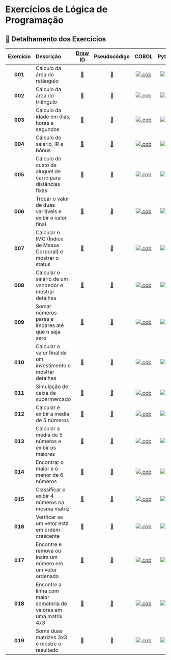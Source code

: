 # Exercícios de Lógica de Programação

## 📂 **Detalhamento dos Exercícios**

| Exercício | Descrição | [Draw IO](https://app.diagrams.net/) | Pseudocódigo | COBOL | Python | Javascript |
|:-----------:|:-----------|:------------:|:---------------:|:--------------:|:--------------:|:--------------:|
| **001** | Cálculo da área do retângulo | [📐](https://github.com/fmarqueseti/Educ360CodeLab/blob/main/dia/exerc001.drawio) | [📝](https://github.com/fmarqueseti/Educ360CodeLab/blob/main/por/EXERC001.txt) | [![.cob](http://www.fmarques.eti.br/ico/file-type-cobol.svg ".cob")](https://github.com/fmarqueseti/Educ360CodeLab/blob/main/cob/EXERC001.cbl) | [![.py](http://www.fmarques.eti.br/ico/file-type-python.png ".py")](https://github.com/fmarqueseti/Educ360CodeLab/blob/main/py/exerc001.py) | [![.js](http://www.fmarques.eti.br/ico/file-type-js.jpg ".js")](https://github.com/fmarqueseti/Educ360CodeLab/blob/main/js/exerc001.js) |
| **002** | Cálculo da área do triângulo | [📐](https://github.com/fmarqueseti/Educ360CodeLab/blob/main/dia/exerc002.drawio) | [📝](https://github.com/fmarqueseti/Educ360CodeLab/blob/main/por/EXERC002.txt) | [![.cob](http://www.fmarques.eti.br/ico/file-type-cobol.svg ".cob")](https://github.com/fmarqueseti/Educ360CodeLab/blob/main/cob/EXERC002.cbl) | [![.py](http://www.fmarques.eti.br/ico/file-type-python.png ".py")](https://github.com/fmarqueseti/Educ360CodeLab/blob/main/py/exerc002.py) | [![.js](http://www.fmarques.eti.br/ico/file-type-js.jpg ".js")](https://github.com/fmarqueseti/Educ360CodeLab/blob/main/js/exerc002.js) |
| **003** | Cálculo da idade em dias, horas e segundos | [📐](https://github.com/fmarqueseti/Educ360CodeLab/blob/main/dia/exerc003.drawio) | [📝](https://github.com/fmarqueseti/Educ360CodeLab/blob/main/por/EXERC003.txt) | [![.cob](http://www.fmarques.eti.br/ico/file-type-cobol.svg ".cob")](https://github.com/fmarqueseti/Educ360CodeLab/blob/main/cob/EXERC003.cbl) | [![.py](http://www.fmarques.eti.br/ico/file-type-python.png ".py")](https://github.com/fmarqueseti/Educ360CodeLab/blob/main/py/exerc003.py) | [![.js](http://www.fmarques.eti.br/ico/file-type-js.jpg ".js")](https://github.com/fmarqueseti/Educ360CodeLab/blob/main/js/exerc003.js) |
| **004** | Cálculo do salário, IR e bônus | [📐](https://github.com/fmarqueseti/Educ360CodeLab/blob/main/dia/exerc004.drawio) | [📝](https://github.com/fmarqueseti/Educ360CodeLab/blob/main/por/EXERC004.txt) | [![.cob](http://www.fmarques.eti.br/ico/file-type-cobol.svg ".cob")](https://github.com/fmarqueseti/Educ360CodeLab/blob/main/cob/EXERC004.cbl) | [![.py](http://www.fmarques.eti.br/ico/file-type-python.png ".py")](https://github.com/fmarqueseti/Educ360CodeLab/blob/main/py/exerc005.py) | [![.js](http://www.fmarques.eti.br/ico/file-type-js.jpg ".js")](https://github.com/fmarqueseti/Educ360CodeLab/blob/main/js/exerc004.js) |
| **005** | Cálculo do custo de aluguel de carro para distâncias fixas | [📐](https://github.com/fmarqueseti/Educ360CodeLab/blob/main/dia/exerc005.drawio) | [📝](https://github.com/fmarqueseti/Educ360CodeLab/blob/main/por/EXERC005.txt) | [![.cob](http://www.fmarques.eti.br/ico/file-type-cobol.svg ".cob")](https://github.com/fmarqueseti/Educ360CodeLab/blob/main/cob/EXERC005.cbl) | [![.py](http://www.fmarques.eti.br/ico/file-type-python.png ".py")](https://github.com/fmarqueseti/Educ360CodeLab/blob/main/py/exerc005.py) | [![.js](http://www.fmarques.eti.br/ico/file-type-js.jpg ".js")](https://github.com/fmarqueseti/Educ360CodeLab/blob/main/js/exerc005.js) |
| **006** | Trocar o valor de duas variáveis e exibir o valor final | [📐](https://github.com/fmarqueseti/Educ360CodeLab/blob/main/por/exerc006.drawio) | [📝](https://github.com/fmarqueseti/Educ360CodeLab/blob/main/por/EXERC006.txt) | [![.cob](http://www.fmarques.eti.br/ico/file-type-cobol.svg ".cob")](https://github.com/fmarqueseti/Educ360CodeLab/blob/main/cob/EXERC006.cbl) | [![.py](http://www.fmarques.eti.br/ico/file-type-python.png ".py")](https://github.com/fmarqueseti/Educ360CodeLab/blob/main/py/exerc006.py) | [![.js](http://www.fmarques.eti.br/ico/file-type-js.jpg ".js")](https://github.com/fmarqueseti/Educ360CodeLab/blob/main/js/exerc006.js) |
| **007** | Calcular o IMC (Índice de Massa Corporal) e mostrar o status | [📐](https://github.com/fmarqueseti/Educ360CodeLab/blob/main/por/exerc007.drawio) | [📝](https://github.com/fmarqueseti/Educ360CodeLab/blob/main/por/EXERC007.txt) | [![.cob](http://www.fmarques.eti.br/ico/file-type-cobol.svg ".cob")](https://github.com/fmarqueseti/Educ360CodeLab/blob/main/cob/EXERC007.cbl) | [![.py](http://www.fmarques.eti.br/ico/file-type-python.png ".py")](https://github.com/fmarqueseti/Educ360CodeLab/blob/main/py/exerc007.py) | [![.js](http://www.fmarques.eti.br/ico/file-type-js.jpg ".js")](https://github.com/fmarqueseti/Educ360CodeLab/blob/main/js/exerc007.js) |
| **008** | Calcular o salário de um vendedor e mostrar detalhes | [📐](https://github.com/fmarqueseti/Educ360CodeLab/blob/main/por/exerc008.drawio) | [📝](https://github.com/fmarqueseti/Educ360CodeLab/blob/main/por/EXERC008.txt) | [![.cob](http://www.fmarques.eti.br/ico/file-type-cobol.svg ".cob")](https://github.com/fmarqueseti/Educ360CodeLab/blob/main/cob/EXERC008.cbl) | [![.py](http://www.fmarques.eti.br/ico/file-type-python.png ".py")](https://github.com/fmarqueseti/Educ360CodeLab/blob/main/py/exerc008.py) | [![.js](http://www.fmarques.eti.br/ico/file-type-js.jpg ".js")](https://github.com/fmarqueseti/Educ360CodeLab/blob/main/js/exerc008.js) |
| **009** | Somar números pares e ímpares até que n seja zero | [📐](https://github.com/fmarqueseti/Educ360CodeLab/blob/main/por/exerc009.drawio) | [📝](https://github.com/fmarqueseti/Educ360CodeLab/blob/main/por/EXERC009.txt) | [![.cob](http://www.fmarques.eti.br/ico/file-type-cobol.svg ".cob")](https://github.com/fmarqueseti/Educ360CodeLab/blob/main/cob/EXERC009.cbl) | [![.py](http://www.fmarques.eti.br/ico/file-type-python.png ".py")](https://github.com/fmarqueseti/Educ360CodeLab/blob/main/py/exerc009.py) | [![.js](http://www.fmarques.eti.br/ico/file-type-js.jpg ".js")](https://github.com/fmarqueseti/Educ360CodeLab/blob/main/js/exerc009.js) |
| **010** | Calcular o valor final de um investimento e mostrar detalhes | [📐](https://github.com/fmarqueseti/Educ360CodeLab/blob/main/por/exerc010.drawio) | [📝](https://github.com/fmarqueseti/Educ360CodeLab/blob/main/por/EXERC010.txt) | [![.cob](http://www.fmarques.eti.br/ico/file-type-cobol.svg ".cob")](https://github.com/fmarqueseti/Educ360CodeLab/blob/main/cob/EXERC010.cbl) | [![.py](http://www.fmarques.eti.br/ico/file-type-python.png ".py")](https://github.com/fmarqueseti/Educ360CodeLab/blob/main/py/exerc010.py) | [![.js](http://www.fmarques.eti.br/ico/file-type-js.jpg ".js")](https://github.com/fmarqueseti/Educ360CodeLab/blob/main/js/exerc010.js) |
| **011** | Simulação de caixa de supermercado | [📐](https://github.com/fmarqueseti/Educ360CodeLab/blob/main/por/exerc011.drawio) | [📝](https://github.com/fmarqueseti/Educ360CodeLab/blob/main/por/EXERC011.txt) | [![.cob](http://www.fmarques.eti.br/ico/file-type-cobol.svg ".cob")](https://github.com/fmarqueseti/Educ360CodeLab/blob/main/cob/EXERC011.cbl) | [![.py](http://www.fmarques.eti.br/ico/file-type-python.png ".py")](https://github.com/fmarqueseti/Educ360CodeLab/blob/main/py/exerc011.py) | [![.js](http://www.fmarques.eti.br/ico/file-type-js.jpg ".js")](https://github.com/fmarqueseti/Educ360CodeLab/blob/main/js/exerc011.js) |
| **012** | Calcular e exibir a média de 5 números | [📐](https://github.com/fmarqueseti/Educ360CodeLab/blob/main/por/exerc012.drawio) | [📝](https://github.com/fmarqueseti/Educ360CodeLab/blob/main/por/EXERC012.txt) | [![.cob](http://www.fmarques.eti.br/ico/file-type-cobol.svg ".cob")](https://github.com/fmarqueseti/Educ360CodeLab/blob/main/cob/EXERC012.cbl) | [![.py](http://www.fmarques.eti.br/ico/file-type-python.png ".py")](https://github.com/fmarqueseti/Educ360CodeLab/blob/main/py/exerc012.py) | [![.js](http://www.fmarques.eti.br/ico/file-type-js.jpg ".js")](https://github.com/fmarqueseti/Educ360CodeLab/blob/main/js/exerc012.js) |
| **013** | Calcular a média de 5 números e exibir os maiores | [📐](https://github.com/fmarqueseti/Educ360CodeLab/blob/main/por/exerc013.drawio) | [📝](https://github.com/fmarqueseti/Educ360CodeLab/blob/main/por/EXERC013.txt) | [![.cob](http://www.fmarques.eti.br/ico/file-type-cobol.svg ".cob")](https://github.com/fmarqueseti/Educ360CodeLab/blob/main/cob/EXERC013.cbl) | [![.py](http://www.fmarques.eti.br/ico/file-type-python.png ".py")](https://github.com/fmarqueseti/Educ360CodeLab/blob/main/py/exerc013.py) | [![.js](http://www.fmarques.eti.br/ico/file-type-js.jpg ".js")](https://github.com/fmarqueseti/Educ360CodeLab/blob/main/js/exerc013.js) |
| **014** | Encontrar o maior e o menor de 6 números | [📐](https://github.com/fmarqueseti/Educ360CodeLab/blob/main/por/exerc014.drawio) | [📝](https://github.com/fmarqueseti/Educ360CodeLab/blob/main/por/EXERC014.txt) | [![.cob](http://www.fmarques.eti.br/ico/file-type-cobol.svg ".cob")](https://github.com/fmarqueseti/Educ360CodeLab/blob/main/cob/EXERC014.cbl) | [![.py](http://www.fmarques.eti.br/ico/file-type-python.png ".py")](https://github.com/fmarqueseti/Educ360CodeLab/blob/main/py/exerc014.py) | [![.js](http://www.fmarques.eti.br/ico/file-type-js.jpg ".js")](https://github.com/fmarqueseti/Educ360CodeLab/blob/main/js/exerc014.js) |
| **015** | Classificar e exibir 4 números na mesma matriz | [📐](https://github.com/fmarqueseti/Educ360CodeLab/blob/main/por/exerc015.drawio) | [📝](https://github.com/fmarqueseti/Educ360CodeLab/blob/main/por/EXERC015.txt) | [![.cob](http://www.fmarques.eti.br/ico/file-type-cobol.svg ".cob")](https://github.com/fmarqueseti/Educ360CodeLab/blob/main/cob/EXERC015.cbl) | [![.py](http://www.fmarques.eti.br/ico/file-type-python.png ".py")](https://github.com/fmarqueseti/Educ360CodeLab/blob/main/py/exerc015.py) | [![.js](http://www.fmarques.eti.br/ico/file-type-js.jpg ".js")](https://github.com/fmarqueseti/Educ360CodeLab/blob/main/js/exerc015.js) |
| **016** | Verificar se um vetor está em ordem crescente | [📐](https://github.com/fmarqueseti/Educ360CodeLab/blob/main/por/exerc016.drawio) | [📝](https://github.com/fmarqueseti/Educ360CodeLab/blob/main/por/EXERC016.txt) | [![.cob](http://www.fmarques.eti.br/ico/file-type-cobol.svg ".cob")](https://github.com/fmarqueseti/Educ360CodeLab/blob/main/cob/EXERC016.cbl) | [![.py](http://www.fmarques.eti.br/ico/file-type-python.png ".py")](https://github.com/fmarqueseti/Educ360CodeLab/blob/main/py/exerc016.py) | [![.js](http://www.fmarques.eti.br/ico/file-type-js.jpg ".js")](https://github.com/fmarqueseti/Educ360CodeLab/blob/main/js/exerc016.js) |
| **017** | Encontre e remova ou insira um número em um vetor ordenado | [📐](https://github.com/fmarqueseti/Educ360CodeLab/blob/main/por/exerc017.drawio) | [📝](https://github.com/fmarqueseti/Educ360CodeLab/blob/main/por/EXERC017.txt) | [![.cob](http://www.fmarques.eti.br/ico/file-type-cobol.svg ".cob")](https://github.com/fmarqueseti/Educ360CodeLab/blob/main/cob/EXERC017.cbl) | [![.py](http://www.fmarques.eti.br/ico/file-type-python.png ".py")](https://github.com/fmarqueseti/Educ360CodeLab/blob/main/py/exerc017.py) | [![.js](http://www.fmarques.eti.br/ico/file-type-js.jpg ".js")](https://github.com/fmarqueseti/Educ360CodeLab/blob/main/js/exerc017.js) |
| **018** | Encontre a linha com maior somatória de valores em uma matrix 4x3 | [📐](https://github.com/fmarqueseti/Educ360CodeLab/blob/main/por/exerc018.drawio) | [📝](https://github.com/fmarqueseti/Educ360CodeLab/blob/main/por/EXERC018.txt) | [![.cob](http://www.fmarques.eti.br/ico/file-type-cobol.svg ".cob")](https://github.com/fmarqueseti/Educ360CodeLab/blob/main/cob/EXERC018.cbl) | [![.py](http://www.fmarques.eti.br/ico/file-type-python.png ".py")](https://github.com/fmarqueseti/Educ360CodeLab/blob/main/py/exerc018.py) | [![.js](http://www.fmarques.eti.br/ico/file-type-js.jpg ".js")](https://github.com/fmarqueseti/Educ360CodeLab/blob/main/js/exerc018.js) |
| **019** | Some duas matrizes 3x3 e mostre o resultado | [📐](https://github.com/fmarqueseti/Educ360CodeLab/blob/main/por/exerc019.drawio) | [📝](https://github.com/fmarqueseti/Educ360CodeLab/blob/main/por/EXERC019.txt) | [![.cob](http://www.fmarques.eti.br/ico/file-type-cobol.svg ".cob")](https://github.com/fmarqueseti/Educ360CodeLab/blob/main/cob/EXERC019.cbl) | [![.py](http://www.fmarques.eti.br/ico/file-type-python.png ".py")](https://github.com/fmarqueseti/Educ360CodeLab/blob/main/py/exerc019.py) | [![.js](http://www.fmarques.eti.br/ico/file-type-js.jpg ".js")](https://github.com/fmarqueseti/Educ360CodeLab/blob/main/js/exerc019.js) |